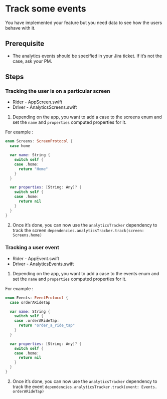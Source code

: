 # Track some events

You have implemented your feature but you need data to see how the users behave with it.

## Prerequisite

* The analytics events should be specified in your Jira ticket. If it’s not the case, ask your PM.

## Steps

### Tracking the user is on a particular screen

* Rider - AppScreen.swift
* Driver - AnalyticsScreens.swift

1. Depending on the app, you want to add a case to the screens enum and set the `name` and `properties` computed properties for it.

For example :

```swift
enum Screens: ScreenProtocol {
  case home

  var name: String {
    switch self {
    case .home:
      return "Home"
    }
  }

  var properties: [String: Any]? {
    switch self {
    case .home:
      return nil
    }
  }
}
```

2. Once it’s done, you can now use the `analyticsTracker` dependency to track the screen `dependencies.analyticsTracker.track(screen: Screens.home)`

### Tracking a user event

* Rider - AppEvent.swift
* Driver - AnalyticsEvents.swift

1. Depending on the app, you want to add a case to the events enum and set the `name` and `properties` computed properties for it.

For example :

```swift
enum Events: EventProtocol {
  case orderARideTap

  var name: String {
    switch self {
    case .orderARideTap:
      return "order_a_ride_tap"
    }
  }

  var properties: [String: Any]? {
    switch self {
    case .home:
      return nil
    }
  }
}
```

2. Once it’s done, you can now use the `analyticsTracker` dependency to track the event `dependencies.analyticsTracker.track(event: Events. orderARideTap)`
